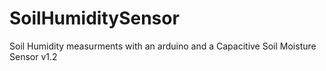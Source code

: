 # SoilHumiditySensor
Soil Humidity measurments with an arduino and a Capacitive Soil Moisture Sensor v1.2 
